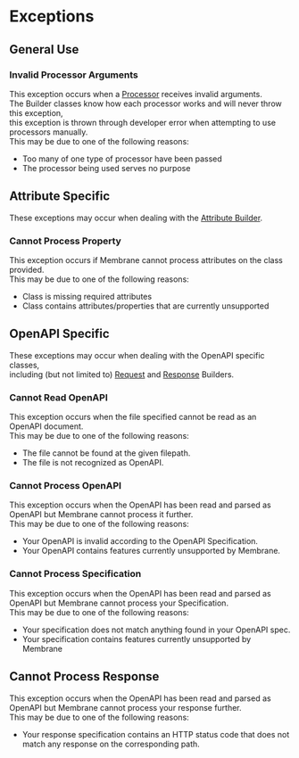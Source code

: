 # Exceptions

## General Use

### Invalid Processor Arguments

This exception occurs when a [Processor](processors.md) receives invalid arguments.  
The Builder classes know how each processor works and will never throw this exception,  
this exception is thrown through developer error when attempting to use processors manually.  
This may be due to one of the following reasons:

* Too many of one type of processor have been passed
* The processor being used serves no purpose

## Attribute Specific

These exceptions may occur when dealing with the [Attribute Builder](builder-attributes.md).

### Cannot Process Property

This exception occurs if Membrane cannot process attributes on the class provided.  
This may be due to one of the following reasons:

* Class is missing required attributes
* Class contains attributes/properties that are currently unsupported

## OpenAPI Specific

These exceptions may occur when dealing with the OpenAPI specific classes,  
including (but not limited to) [Request](builder-request.md) and [Response](builder-response.md) Builders.

### Cannot Read OpenAPI

This exception occurs when the file specified cannot be read as an OpenAPI document.  
This may be due to one of the following reasons:

* The file cannot be found at the given filepath.
* The file is not recognized as OpenAPI.

### Cannot Process OpenAPI

This exception occurs when the OpenAPI has been read and parsed as OpenAPI
but Membrane cannot process it further.  
This may be due to one of the following reasons:

* Your OpenAPI is invalid according to the OpenAPI Specification.
* Your OpenAPI contains features currently unsupported by Membrane.

### Cannot Process Specification

This exception occurs when the OpenAPI has been read and parsed as OpenAPI
but Membrane cannot process your Specification.  
This may be due to one of the following reasons:

* Your specification does not match anything found in your OpenAPI spec.
* Your specification contains features currently unsupported by Membrane

## Cannot Process Response

This exception occurs when the OpenAPI has been read and parsed as OpenAPI
but Membrane cannot process your response further.  
This may be due to one of the following reasons:

* Your response specification contains an HTTP status code that does not match any response on the corresponding path.
